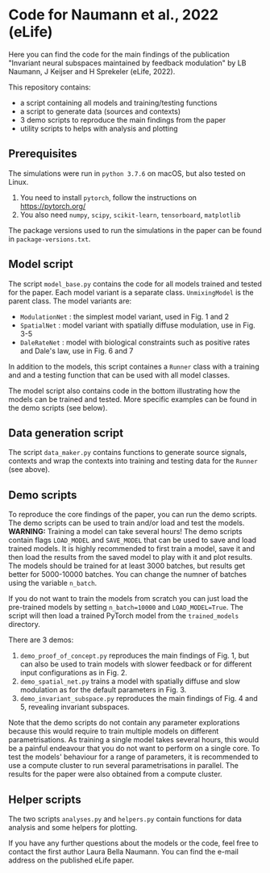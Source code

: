 # Code for Naumann et al., 2022 (eLife)

Here you can find the code for the main findings of the publication "Invariant neural subspaces maintained by feedback modulation" by LB Naumann, J Keijser and H Sprekeler (eLife, 2022).

This repository contains:
* a script containing all models and training/testing functions
* a script to generate data (sources and contexts)
* 3 demo scripts to reproduce the main findings from the paper
* utility scripts to helps with analysis and plotting

## Prerequisites

The simulations were run in `python 3.7.6` on macOS, but also tested on Linux.

1. You need to install `pytorch`, follow the instructions on https://pytorch.org/
2. You also need `numpy`, `scipy`, `scikit-learn`, `tensorboard`, `matplotlib`

The package versions used to run the simulations in the paper can be found in `package-versions.txt`. 

## Model script
The script `model_base.py` contains the code for all models trained and tested for the paper. Each model variant is a separate class.
`UnmixingModel` is the parent class. The model variants are:
* `ModulationNet` : the simplest model variant, used in Fig. 1 and 2
* `SpatialNet` : model variant with spatially diffuse modulation, use in Fig. 3-5
* `DaleRateNet` : model with biological constraints such as positive rates and Dale's law, use in Fig. 6 and 7

In addition to the models, this script containes a `Runner` class with a training and and a testing function that can be used with all model classes.

The model script also contains code in the bottom illustrating how the models can be trained and tested. More specific examples can be found in the demo scripts (see below).

## Data generation script
The script `data_maker.py` contains functions to generate source signals, contexts and wrap the contexts into training and testing data for the `Runner` (see above).

## Demo scripts

To reproduce the core findings of the paper, you can run the demo scripts. The demo scripts can be used to train and/or load and test the models.
**WARNING:** Training a model can take several hours!
The demo scripts contain flags `LOAD_MODEL` and `SAVE_MODEL` that can be used to save and load trained models.
It is highly recommended to first train a model, save it and then load the results from the saved model to play with it and plot results.
The models should be trained for at least 3000 batches, but results get better for 5000-10000 batches.
You can change the numner of batches using the variable `n_batch`.

If you do not want to train the models from scratch you can just load the pre-trained models by setting `n_batch=10000` and `LOAD_MODEL=True`.
The script will then load a trained PyTorch model from the `trained_models` directory.

There are 3 demos:

1. `demo_proof_of_concept.py` reproduces the main findings of Fig. 1, but can also be used to train models with slower feedback or for different input configurations as in Fig. 2.
2. `demo_spatial_net.py` trains a model with spatially diffuse and slow modulation as for the default parameters in Fig. 3.
3. `demo_invariant_subspace.py` reproduces the main findings of Fig. 4 and 5, revealing invariant subspaces.

Note that the demo scripts do not contain any parameter explorations because this would require to train multiple models on different parametrisations.
As training a single model takes several hours, this would be a painful endeavour that you do not want to perform on a single core.
To test the models' behaviour for a range of parameters, it is recommended to use a compute cluster to run several parametrisations in parallel.
The results for the paper were also obtained from a compute cluster.

## Helper scripts
The two scripts `analyses.py` and `helpers.py` contain functions for data analysis and some helpers for plotting.

If you have any further questions about the models or the code, feel free to contact the first author Laura Bella Naumann. You can find the e-mail address on the published eLife paper.
